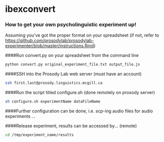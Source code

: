 # ibexconvert

### How to get your own psycholinguistic experiment up!
Assuming you've got the proper format on your spreadsheet (if not, refer to https://github.com/prosodylab/prosodylab-experimenter/blob/master/instructions.Rmd)

####Run convert.py on your spreadsheet from the command line

``` sh
python convert.py original_experiment_file.txt output_file.js 
```

####SSH into the Prosody Lab web server (must have an account)

``` sh
ssh first.last@prosody.linguistics.mcgill.ca
```

####Run the script titled configure.sh (done remotely on prosody server)

``` sh
sh configure.sh experimentName dataFileName
```

####Further configuration can be done, i.e. scp-ing audio files for audio experiments
...

####Release experiment, results can be accessed by... (remote)

``` sh
cd /tmp/experiment_name/results
```







